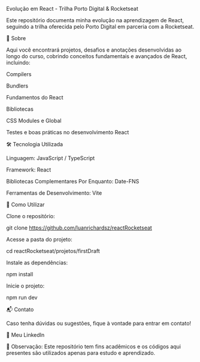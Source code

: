 Evolução em React - Trilha Porto Digital & Rocketseat

Este repositório documenta minha evolução na aprendizagem de React, seguindo a trilha oferecida pelo Porto Digital em parceria com a Rocketseat.

📌 Sobre

Aqui você encontrará projetos, desafios e anotações desenvolvidas ao longo do curso, cobrindo conceitos fundamentais e avançados de React, incluindo:

Compilers

Bundlers

Fundamentos do React

Bibliotecas

CSS Modules e Global

Testes e boas práticas no desenvolvimento React

🛠 Tecnologia Utilizada

Linguagem: JavaScript / TypeScript

Framework: React

Bibliotecas Complementares Por Enquanto: Date-FNS

Ferramentas de Desenvolvimento: Vite

🚀 Como Utilizar

Clone o repositório:

git clone https://github.com/luanrichardsz/reactRocketseat 

Acesse a pasta do projeto:

cd reactRocketseat/projetos/firstDraft  

Instale as dependências:

npm install  

Inicie o projeto:

npm run dev  

📬 Contato

Caso tenha dúvidas ou sugestões, fique à vontade para entrar em contato!

🔗 Meu LinkedIn

📌 Observação: Este repositório tem fins acadêmicos e os códigos aqui presentes são utilizados apenas para estudo e aprendizado.

